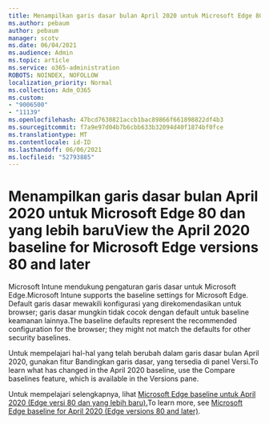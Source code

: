 ```yaml
---
title: Menampilkan garis dasar bulan April 2020 untuk Microsoft Edge 80 dan yang lebih baru
ms.author: pebaum
author: pebaum
manager: scotv
ms.date: 06/04/2021
ms.audience: Admin
ms.topic: article
ms.service: o365-administration
ROBOTS: NOINDEX, NOFOLLOW
localization_priority: Normal
ms.collection: Adm_O365
ms.custom:
- "9006500"
- "11139"
ms.openlocfilehash: 47bcd7630821accb1bac89866f661898822df4b3
ms.sourcegitcommit: f7a9e97d04b7b6cbb633b32094d40f1874bf0fce
ms.translationtype: MT
ms.contentlocale: id-ID
ms.lasthandoff: 06/06/2021
ms.locfileid: "52793885"
---
```

# <a name="view-the-april-2020-baseline-for-microsoft-edge-versions-80-and-later"></a><span data-ttu-id="1ff18-102">Menampilkan garis dasar bulan April 2020 untuk Microsoft Edge 80 dan yang lebih baru</span><span class="sxs-lookup"><span data-stu-id="1ff18-102">View the April 2020 baseline for Microsoft Edge versions 80 and later</span></span>

<span data-ttu-id="1ff18-103">Microsoft Intune mendukung pengaturan garis dasar untuk Microsoft Edge.</span><span class="sxs-lookup"><span data-stu-id="1ff18-103">Microsoft Intune supports the baseline settings for Microsoft Edge.</span></span> <span data-ttu-id="1ff18-104">Default garis dasar mewakili konfigurasi yang direkomendasikan untuk browser; garis dasar mungkin tidak cocok dengan default untuk baseline keamanan lainnya.</span><span class="sxs-lookup"><span data-stu-id="1ff18-104">The baseline defaults represent the recommended configuration for the browser; they might not match the defaults for other security baselines.</span></span>

<span data-ttu-id="1ff18-105">Untuk mempelajari hal-hal yang telah berubah dalam garis dasar bulan April 2020, gunakan fitur Bandingkan garis dasar, yang tersedia di panel Versi.</span><span class="sxs-lookup"><span data-stu-id="1ff18-105">To learn what has changed in the April 2020 baseline, use the Compare baselines feature, which is available in the Versions pane.</span></span>

<span data-ttu-id="1ff18-106">Untuk mempelajari selengkapnya, lihat [Microsoft Edge baseline untuk April 2020 (Edge versi 80 dan yang lebih baru).](/mem/intune/protect/security-baseline-settings-edge?pivots=edge-april-2020)</span><span class="sxs-lookup"><span data-stu-id="1ff18-106">To learn more, see [Microsoft Edge baseline for April 2020 (Edge versions 80 and later)](/mem/intune/protect/security-baseline-settings-edge?pivots=edge-april-2020).</span></span>